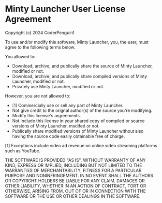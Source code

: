 # Minty Launcher User License Agreement
Copyright (c) 2024 CoderPenguin1

To use and/or modify this software, Minty Launcher, you, the user, must agree to the following terms below.

You allowed to:
* Download, archive, and publically share the source of Minty Launcher, modified or not.
* Download, archive, and publically share compiled versions of Minty Launcher, modified or not.
* Privately use Minty Launcher, modified or not.

However, you are not allowed to:
* [1] Commercially use or sell any part of Minty Launcher.
* Not give credit to the orignal author(s) of the source you're modifying.
* Modify this license's argreements.
* Not include this license in your shared copy of compiled or source versions of Minty Launcher, modifed or not.
* Publically share modified versions of Minty Launcher without also having the source code easily obtainable free of charge.

[1] Exceptions include video ad revenue on online video streaming platforms such as YouTube.

THE SOFTWARE IS PROVIDED "AS IS", WITHOUT WARRANTY OF ANY KIND, EXPRESS OR IMPLIED, INCLUDING BUT NOT LIMITED TO THE WARRANTIES OF MERCHANTABILITY, FITNESS FOR A PARTICULAR PURPOSE AND NONINFRINGEMENT. 
IN NO EVENT SHALL THE AUTHORS OR COPYRIGHT HOLDERS BE LIABLE FOR ANY CLAIM, DAMAGES OR OTHER LIABILITY, WHETHER IN AN ACTION OF CONTRACT, TORT OR OTHERWISE, ARISING FROM, OUT OF OR IN CONNECTION WITH THE SOFTWARE OR THE USE OR OTHER DEALINGS IN THE SOFTWARE.